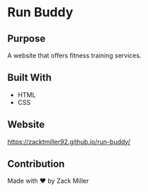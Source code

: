 # Run Buddy

## Purpose
A website that offers fitness training services.

## Built With
* HTML
* CSS

## Website
https://zacktmiller92.github.io/run-buddy/

## Contribution
Made with ❤️ by Zack Miller
